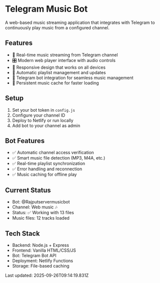 # Telegram Music Bot

A web-based music streaming application that integrates with Telegram to continuously play music from a configured channel.

## Features

- 🎵 Real-time music streaming from Telegram channel
- 🎛️ Modern web player interface with audio controls
- 📱 Responsive design that works on all devices
- 🔄 Automatic playlist management and updates
- 🤖 Telegram bot integration for seamless music management
- 💾 Persistent music cache for faster loading

## Setup

1. Set your bot token in `config.js`
2. Configure your channel ID
3. Deploy to Netlify or run locally
4. Add bot to your channel as admin

## Bot Features

- ✅ Automatic channel access verification
- ✅ Smart music file detection (MP3, M4A, etc.)
- ✅ Real-time playlist synchronization
- ✅ Error handling and reconnection
- ✅ Music caching for offline play

## Current Status

- Bot: @Rajputservermusicbot
- Channel: Web music 🎶
- Status: ✅ Working with 13 files
- Music files: 12 tracks loaded

## Tech Stack

- Backend: Node.js + Express
- Frontend: Vanilla HTML/CSS/JS
- Bot: Telegram Bot API
- Deployment: Netlify Functions
- Storage: File-based caching

Last updated: 2025-09-26T09:14:19.831Z
